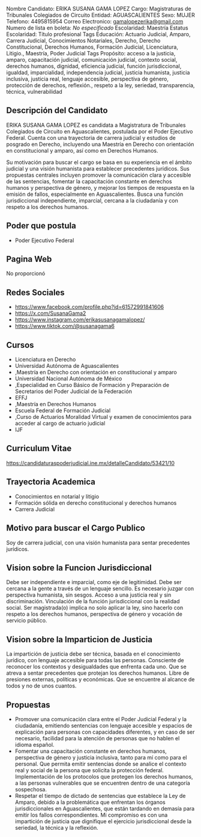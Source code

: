 Nombre Candidato: ERIKA SUSANA GAMA LOPEZ
Cargo: Magistraturas de Tribunales Colegiados de Circuito
Entidad: AGUASCALIENTES
Sexo: MUJER
Telefono: 4495815954
Correo Electronico: gamalopezerika@gmail.com
Numero de lista en boleta: *No especificado*
Escolaridad: Maestría
Estatus Escolaridad: Título profesional
Tags Educación: Actuario Judicial, Amparo, Carrera Judicial, Conocimientos Notariales, Derecho, Derecho Constitucional, Derechos Humanos, Formación Judicial, Licenciatura, Litigio., Maestría, Poder Judicial
Tags Propósito: acceso a la justicia, amparo, capacitación judicial, comunicación judicial, contexto social, derechos humanos, dignidad, eficiencia judicial, función jurisdiccional, igualdad, imparcialidad, independencia judicial, justicia humanista, justicia inclusiva, justicia real, lenguaje accesible, perspectiva de género, protección de derechos, reflexión., respeto a la ley, seriedad, transparencia, técnica, vulnerabilidad


## Descripción del Candidato 

ERIKA SUSANA GAMA LOPEZ es candidata a Magistratura de Tribunales Colegiados de Circuito en Aguascalientes, postulada por el Poder Ejecutivo Federal. Cuenta con una trayectoria de carrera judicial y estudios de posgrado en Derecho, incluyendo una Maestría en Derecho con orientación en constitucional y amparo, así como en Derechos Humanos. 

Su motivación para buscar el cargo se basa en su experiencia en el ámbito judicial y una visión humanista para establecer precedentes jurídicos. Sus propuestas centrales incluyen promover la comunicación clara y accesible de las sentencias, fomentar la capacitación constante en derechos humanos y perspectiva de género, y mejorar los tiempos de respuesta en la emisión de fallos, especialmente en Aguascalientes. Busca una función jurisdiccional independiente, imparcial, cercana a la ciudadanía y con respeto a los derechos humanos.


## Poder que postula

- Poder Ejecutivo Federal


## Pagina Web

No proporcionó


## Redes Sociales

- https://www.facebook.com/profile.php?id=61572991841606
- https://x.com/SusanaGama2
- https://www.instagram.com/erikasusanagamalopez/
- https://www.tiktok.com/@susanagama6


## Cursos

- Licenciatura en Derecho
- Universidad Autónoma de Aguascalientes
- ,Maestría en Derecho con orientación en constitucional y amparo
- Universidad Nacional Autónoma de México
- ,Especialidad en Curso Básico de Formación y Preparación de Secretarios del Poder Judicial de la Federación
- EFFJ
- ,Maestría en Derechos Humanos
- Escuela Federal de Formación Judicial
- ,Curso de Actuarios Moralidad Virtual y examen de conocimientos para acceder al cargo de actuario judicial
- IJF


## Curriculum Vitae

https://candidaturaspoderjudicial.ine.mx/detalleCandidato/53421/10


## Trayectoria Academica

- Conocimientos en notarial y litigio
- Formación sólida en derecho constitucional y derechos humanos
- Carrera Judicial


## Motivo para buscar el Cargo Publico

Soy de carrera judicial, con una visión humanista para sentar precedentes jurídicos.


## Vision sobre la Funcion Jurisdiccional

Debe ser independiente e imparcial, como eje de legitimidad. Debe ser cercana a la gente a través de un lenguaje sencillo. Es necesario juzgar con perspectiva humanista, sin sesgos. Acceso a una justicia real y sin discriminación. Vinculación de la función jurisdiccional con la realidad social. Ser magistrada(o) implica no solo aplicar la ley, sino hacerlo con respeto a los derechos humanos, perspectiva de género y vocación de servicio público.


## Vision sobre la Imparticion de Justicia

La impartición de justicia debe ser técnica, basada en el conocimiento jurídico, con lenguaje accesible para todas las personas. Consciente de reconocer los contextos y desigualdades que enfrenta cada uno. Que se atreva a sentar precedentes que protejan los derechos humanos. Libre de presiones externas, políticas y económicas. Que se encuentre al alcance de todos y no de unos cuantos.


## Propuestas

- Promover una comunicación clara entre el Poder Judicial Federal y la ciudadanía, emitiendo sentencias con lenguaje accesible y espacios de explicación para personas con capacidades diferentes, y en caso de ser necesario, facilidad para la atención de personas que no hablen el idioma español.
- Fomentar una capacitación constante en derechos humanos, perspectiva de género y justicia inclusiva, tanto para mí como para el personal. Que permita emitir sentencias donde se analice el contexto real y social de la persona que solicita la protección federal. Implementación de los protocolos que protegen los derechos humanos, a las personas vulnerables que se encuentren dentro de una categoría sospechosa.
- Respetar el tiempo de dictado de sentencias que establece la Ley de Amparo, debido a la problemática que enfrentan los órganos jurisdiccionales en Aguascalientes, que están tardando en demasía para emitir los fallos correspondientes. Mi compromiso es con una impartición de justicia que dignifique el ejercicio jurisdiccional desde la seriedad, la técnica y la reflexión.

